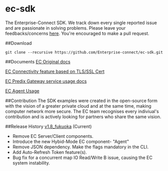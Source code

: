# ec-sdk
The Enterprise-Connect SDK. We track down every single reported issue and are passionate in solving problems. Please leave your feedbacks/concerns [here](https://github.com/Enterprise-connect/ec-sdk/issues). You're encouraged to make a pull request.

##Download
```
git clone --recursive https://github.com/Enterprise-connect/ec-sdk.git
```
##Documents
[EC Original docs](README.origin.md)

[EC Connectivity feature based on TLS/SSL Cert](README.cert.md)

[EC Predix Gateway service usage docs](README.predix.service.md)

[EC Agent Usage](README_ecagent.md)

##Contribution
The SDK examples were created in the open-source form with the vision of a greater private cloud and at the same time, making computer network more secure. The EC team recognises every indiviual's contribution and is actively looking for partners who share the same vision.

##Release History
[v1.8_fukuoka](https://github.com/Enterprise-connect/ec-sdk/releases) (Current)
 - Remove EC Server/Client components.
 - Introduce the new Hybid-Mode EC component- "Agent"
 - Remove JSON dependency. Make the flags mandatory in the CLI.
 - Add Auto-Refresh Token feature(s).
 - Bug fix for a concurrent map IO Read/Write B issue, causing the EC system instability. 
